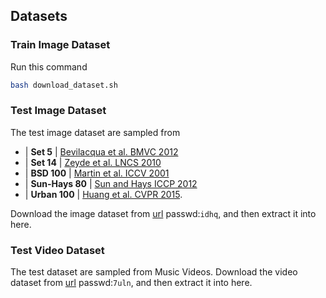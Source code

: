 ## Datasets

### Train Image Dataset
Run this command
```bash
bash download_dataset.sh
```

### Test Image Dataset
The test image dataset are sampled from 
- | **Set 5** |  [Bevilacqua et al. BMVC 2012](http://people.rennes.inria.fr/Aline.Roumy/results/SR_BMVC12.html)
- | **Set 14** |  [Zeyde et al. LNCS 2010](https://sites.google.com/site/romanzeyde/research-interests)
- | **BSD 100** | [Martin et al. ICCV 2001](https://www.eecs.berkeley.edu/Research/Projects/CS/vision/bsds/)
- | **Sun-Hays 80** | [Sun and Hays ICCP 2012](http://cs.brown.edu/~lbsun/SRproj2012/SR_iccp2012.html)
- | **Urban 100** | [Huang et al. CVPR 2015](https://sites.google.com/site/jbhuang0604/publications/struct_sr).

Download the image dataset from [url](https://pan.baidu.com/s/1IpSz2RiQhKNgbqXIEEeTfw) passwd:`idhq`, and then extract it into here.

### Test Video Dataset

The test dataset are sampled from Music Videos. Download the video dataset from [url](https://pan.baidu.com/s/1BQ1D-JNZKs06GqCRFlrwTQ) passwd:`7uln`, and then extract it into here.
